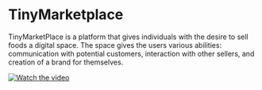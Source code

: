 # TinyMarketplace
TinyMarketPlace is a platform that gives individuals with the desire to sell foods a digital space. The space gives the users various abilities: communication with potential customers, interaction with other sellers, and creation of a brand for themselves. 


[![Watch the video](https://i.imgur.com/bl1RCOj.png)](https://drive.google.com/file/d/11eu-VCAiKIapNsodik7HR4Rn9u_DkMWr/view?usp=sharing)
